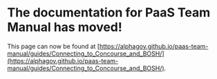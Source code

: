 
# The documentation for PaaS Team Manual has moved!
This page can now be found at [https://alphagov.github.io/paas-team-manual/guides/Connecting_to_Concourse_and_BOSH/](https://alphagov.github.io/paas-team-manual/guides/Connecting_to_Concourse_and_BOSH/).
